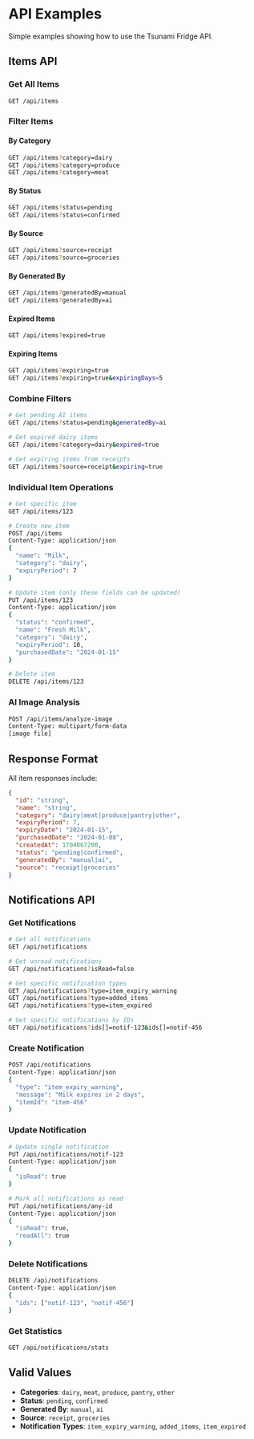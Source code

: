 # API Examples

Simple examples showing how to use the Tsunami Fridge API.

## Items API

### Get All Items
```bash
GET /api/items
```

### Filter Items

#### By Category
```bash
GET /api/items?category=dairy
GET /api/items?category=produce
GET /api/items?category=meat
```

#### By Status
```bash
GET /api/items?status=pending
GET /api/items?status=confirmed
```

#### By Source
```bash
GET /api/items?source=receipt
GET /api/items?source=groceries
```

#### By Generated By
```bash
GET /api/items?generatedBy=manual
GET /api/items?generatedBy=ai
```

#### Expired Items
```bash
GET /api/items?expired=true
```

#### Expiring Items
```bash
GET /api/items?expiring=true
GET /api/items?expiring=true&expiringDays=5
```

### Combine Filters
```bash
# Get pending AI items
GET /api/items?status=pending&generatedBy=ai

# Get expired dairy items
GET /api/items?category=dairy&expired=true

# Get expiring items from receipts
GET /api/items?source=receipt&expiring=true
```

### Individual Item Operations
```bash
# Get specific item
GET /api/items/123

# Create new item
POST /api/items
Content-Type: application/json
{
  "name": "Milk",
  "category": "dairy",
  "expiryPeriod": 7
}

# Update item (only these fields can be updated)
PUT /api/items/123
Content-Type: application/json
{
  "status": "confirmed",
  "name": "Fresh Milk",
  "category": "dairy",
  "expiryPeriod": 10,
  "purchasedDate": "2024-01-15"
}

# Delete item
DELETE /api/items/123
```

### AI Image Analysis
```bash
POST /api/items/analyze-image
Content-Type: multipart/form-data
[image file]
```

## Response Format

All item responses include:
```json
{
  "id": "string",
  "name": "string",
  "category": "dairy|meat|produce|pantry|other",
  "expiryPeriod": 7,
  "expiryDate": "2024-01-15",
  "purchasedDate": "2024-01-08",
  "createdAt": 1704067200,
  "status": "pending|confirmed",
  "generatedBy": "manual|ai",
  "source": "receipt|groceries"
}
```

## Notifications API

### Get Notifications
```bash
# Get all notifications
GET /api/notifications

# Get unread notifications
GET /api/notifications?isRead=false

# Get specific notification types
GET /api/notifications?type=item_expiry_warning
GET /api/notifications?type=added_items
GET /api/notifications?type=item_expired

# Get specific notifications by IDs
GET /api/notifications?ids[]=notif-123&ids[]=notif-456
```

### Create Notification
```bash
POST /api/notifications
Content-Type: application/json
{
  "type": "item_expiry_warning",
  "message": "Milk expires in 2 days",
  "itemId": "item-456"
}
```

### Update Notification
```bash
# Update single notification
PUT /api/notifications/notif-123
Content-Type: application/json
{
  "isRead": true
}

# Mark all notifications as read
PUT /api/notifications/any-id
Content-Type: application/json
{
  "isRead": true,
  "readAll": true
}
```

### Delete Notifications
```bash
DELETE /api/notifications
Content-Type: application/json
{
  "ids": ["notif-123", "notif-456"]
}
```

### Get Statistics
```bash
GET /api/notifications/stats
```

## Valid Values

- **Categories**: `dairy`, `meat`, `produce`, `pantry`, `other`
- **Status**: `pending`, `confirmed`
- **Generated By**: `manual`, `ai`
- **Source**: `receipt`, `groceries`
- **Notification Types**: `item_expiry_warning`, `added_items`, `item_expired`
